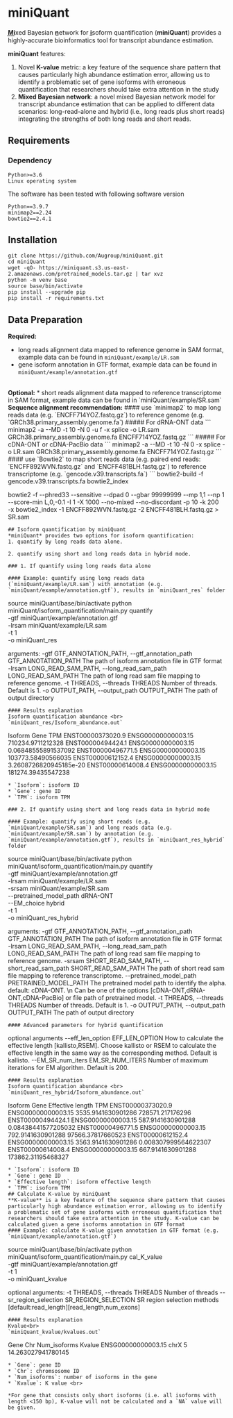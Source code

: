 # miniQuant
**M͟i͟**xed Bayesian **n̲**etwork for **i̲**soform quantification (**miniQuant**) provides a highly-accurate bioinformatics tool for transcript abundance estimation.

**miniQuant** features: 
1. Novel **K-value** metric: a key feature of the sequence share pattern that causes particularly high abundance estimation error, allowing us to identify a problematic set of gene isoforms with erroneous quantification that researchers should take extra attention in the study
2. **Mixed Bayesian network**: a novel mixed Bayesian network model for transcript abundance estimation that can be applied to different data scenarios: long-read-alone and hybrid (i.e., long reads plus short reads) integrating the strengths of both long reads and short reads.
## Requirements
### Dependency
```
Python>=3.6
Linux operating system
```
The software has been tested with following software version
```
Python==3.9.7
minimap2==2.24
bowtie2==2.4.1
```
## Installation

```
git clone https://github.com/Augroup/miniQuant.git
cd miniQuant
wget -qO- https://miniquant.s3.us-east-2.amazonaws.com/pretrained_models.tar.gz | tar xvz
python -m venv base
source base/bin/activate
pip install --upgrade pip
pip install -r requirements.txt
```

## Data Preparation
<b>Required:</b>
* long reads alignment data mapped to reference genome in SAM format, example data can be found in `miniQuant/example/LR.sam`
* gene isoform annotation in GTF format, example data can be found in `miniQuant/example/annotation.gtf`
<br>
<b>Optional:</b>
* short reads alignment data mapped to reference transcriptome in SAM format, example data can be found in `miniQuant/example/SR.sam`
<br>
<b>Sequence alignment recommendation:</b>
#### use `minimap2` to map long reads data (e.g. `ENCFF714YOZ.fastq.gz`) to reference genome (e.g. `GRCh38.primary_assembly.genome.fa`)
##### For dRNA-ONT data
```
minimap2 -a --MD -t 10 -N 0 -u f -x splice -o LR.sam 
GRCh38.primary_assembly.genome.fa ENCFF714YOZ.fastq.gz
```
##### For cDNA-ONT or cDNA-PacBio data
```
minimap2 -a --MD -t 10 -N 0 -x splice -o LR.sam 
GRCh38.primary_assembly.genome.fa ENCFF714YOZ.fastq.gz
```
#### use `Bowtie2` to map short reads data (e.g. paired end reads: `ENCFF892WVN.fastq.gz` and `ENCFF481BLH.fastq.gz`) to reference transcriptome (e.g. `gencode.v39.transcripts.fa`)
```
bowtie2-build -f 
gencode.v39.transcripts.fa bowtie2_index

bowtie2 -f --phred33 --sensitive --dpad 0 --gbar 99999999 --mp 1,1 --np 1 --score-min L,0,-0.1 -I 1 -X 1000 --no-mixed --no-discordant -p 10 -k 200 \
-x bowtie2_index -1 ENCFF892WVN.fastq.gz -2 ENCFF481BLH.fastq.gz > SR.sam

```
## Isoform quantification by miniQuant
*miniQuant* provides two options for isoform quantification: 
1. quantify by long reads data alone.

2. quantify using short and long reads data in hybrid mode.

### 1. If quantify using long reads data alone

#### Example: quantify using long reads data (`miniQuant/example/LR.sam`) with annotation (e.g. `miniQuant/example/annotation.gtf`), results in `miniQuant_res` folder
```
source miniQuant/base/bin/activate
python miniQuant/isoform_quantification/main.py quantify \
-gtf miniQuant/example/annotation.gtf \
-lrsam miniQuant/example/LR.sam \
-t 1 \
-o miniQuant_res

arguments:
  -gtf GTF_ANNOTATION_PATH, --gtf_annotation_path GTF_ANNOTATION_PATH
                        The path of isoform annotation file in GTF format
  -lrsam LONG_READ_SAM_PATH, --long_read_sam_path LONG_READ_SAM_PATH
                        The path of long read sam file mapping to reference genome.
  -t THREADS, --threads THREADS
                        Number of threads. Default is 1.
  -o OUTPUT_PATH, --output_path OUTPUT_PATH
                        The path of output directory
```
#### Results explanation 
Isoform quantification abundance <br>
`miniQuant_res/Isoform_abundance.out`
```
Isoform	Gene	TPM
ENST00000373020.9	ENSG00000000003.15	710234.9711212328
ENST00000494424.1	ENSG00000000003.15	0.06848555891537092
ENST00000496771.5	ENSG00000000003.15	103773.58490566035
ENST00000612152.4	ENSG00000000003.15	3.2608726820945185e-20
ENST00000614008.4	ENSG00000000003.15	181274.39435547238
```
* `Isoform`: isoform ID
* `Gene`: gene ID
* `TPM`: isoform TPM

### 2. If quantify using short and long reads data in hybrid mode

#### Example: quantify using short reads (e.g. `miniQuant/example/SR.sam`) and long reads data (e.g. `miniQuant/example/SR.sam`) by annotation (e.g. `miniQuant/example/annotation.gtf`), results in `miniQuant_res_hybrid` folder
```
source miniQuant/base/bin/activate
python miniQuant/isoform_quantification/main.py quantify \
-gtf miniQuant/example/annotation.gtf \
-lrsam miniQuant/example/LR.sam \
-srsam miniQuant/example/SR.sam \
--pretrained_model_path dRNA-ONT \
--EM_choice hybrid \
-t 1 \
-o miniQuant_res_hybrid

arguments:
  -gtf GTF_ANNOTATION_PATH, --gtf_annotation_path GTF_ANNOTATION_PATH
                        The path of isoform annotation file in GTF format
  -lrsam LONG_READ_SAM_PATH, --long_read_sam_path LONG_READ_SAM_PATH
                        The path of long read sam file mapping to reference genome.
  -srsam SHORT_READ_SAM_PATH, --short_read_sam_path SHORT_READ_SAM_PATH
                        The path of short read sam file mapping to reference transcriptome.
  --pretrained_model_path PRETRAINED_MODEL_PATH
                        The pretrained model path to identify the alpha. default: cDNA-ONT. \n
                        Can be one of the options [cDNA-ONT,dRNA-ONT,cDNA-PacBio] or file path of pretrained model.
  -t THREADS, --threads THREADS
                        Number of threads. Default is 1.
  -o OUTPUT_PATH, --output_path OUTPUT_PATH
                        The path of output directory
```
#### Advanced parameters for hybrid quantification
```
optional arguments
  --eff_len_option EFF_LEN_OPTION
                        How to calculate the effective length [kallisto,RSEM]. Choose kallisto 
                        or RSEM to calculate the effective length in the same way as the 
                        corresponding method. Default is kallisto.
  --EM_SR_num_iters EM_SR_NUM_ITERS
                        Number of maximum iterations for EM algorithm. Default is 200.
```
#### Results explanation 
Isoform quantification abundance <br>
`miniQuant_res_hybrid/Isoform_abundance.out`
```
Isoform	Gene	Effective length	TPM
ENST00000373020.9	ENSG00000000003.15	3535.9141630901286	728571.217176296
ENST00000494424.1	ENSG00000000003.15	587.9141630901288	0.08438441577205032
ENST00000496771.5	ENSG00000000003.15	792.9141630901288	97566.37817660523
ENST00000612152.4	ENSG00000000003.15	3563.9141630901286	0.008307999564622307
ENST00000614008.4	ENSG00000000003.15	667.9141630901288	173862.31195468327
```
* `Isoform`: isoform ID
* `Gene`: gene ID
* `Effective length`: isoform effective length
* `TPM`: isoform TPM
## Calculate K-value by miniQuant
**K-value** is a key feature of the sequence share pattern that causes particularly high abundance estimation error, allowing us to identify a problematic set of gene isoforms with erroneous quantification that researchers should take extra attention in the study. K-value can be calculated given a gene isoforms annotation in GTF format
#### Example: calculate K-value given annotation in GTF format (e.g. `miniQuant/example/annotation.gtf`)
```
source miniQuant/base/bin/activate
python miniQuant/isoform_quantification/main.py cal_K_value \
-gtf miniQuant/example/annotation.gtf \
-t 1 \
-o miniQuant_kvalue

optional arguments:
  -t THREADS, --threads THREADS
                        Number of threads
  --sr_region_selection SR_REGION_SELECTION
                        SR region selection methods
                        [default:read_length][read_length,num_exons]
```
#### Results explanation 
Kvalue<br>
`miniQuant_kvalue/kvalues.out`
```
Gene	Chr	Num_isoforms	Kvalue
ENSG00000000003.15	chrX	5	14.263027941780145
```
* `Gene`: gene ID
* `Chr`: chromsosome ID
* `Num_isoforms`: number of isoforms in the gene
* `Kvalue`: K value <br>

*For gene that consists only short isoforms (i.e. all isoforms with length <150 bp), K-value will not be calculated and a `NA` value will be given.
